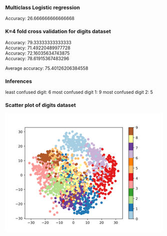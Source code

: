### Multiclass Logistic regression
Accuracy:  26.666666666666668

### K=4 fold cross validation for digits dataset
Accuracy:  79.33333333333333 \
Accuracy:  71.49220489977728 \
Accuracy:  72.16035634743875 \
Accuracy:  78.61915367483296

Average accuracy: 75.40126206384558

### Inferences
least confused digit: 6
most confused digit 1: 9
most confused digit 2: 5

### Scatter plot of digits dataset

![](../figures/PCA_digits.png)